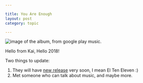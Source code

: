 ```yaml
---

title: You Are Enough
layout: post
category: topic

---
```


![image of the album, from google play music.](https://lh3.googleusercontent.com/0yBkbiIrz1Mc-VbdY-DE9ZRO-bvsKFUod6livlBJEhIghXKb-ymAgtogWFK4V7rdpDi3JRzQIw=s1024-c-e100-v1)

Hello from Kai, Hello 2018!

Two things to update:

1. They will have [new release](http://www.destroyexist.com/2018/06/el-ten-eleven-you-are-enough.html) very soon, I mean El Ten Eleven :)
2. Met someone who can talk about music, and maybe more.